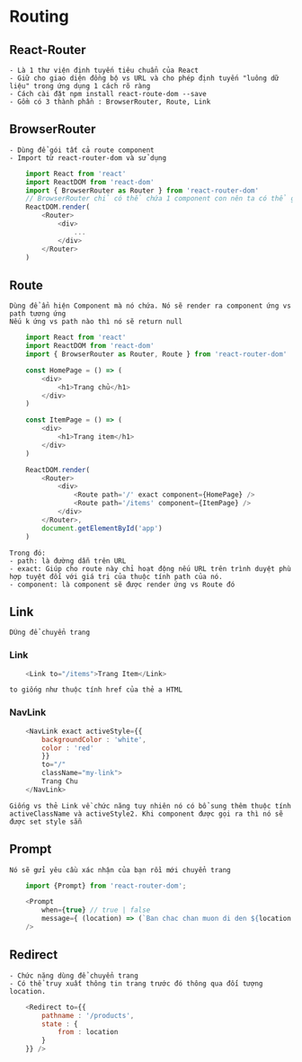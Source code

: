 # Routing
## React-Router
    - Là 1 thư viện định tuyến tiêu chuẩn của React
    - Giữ cho giao diện đồng bộ vs URL và cho phép định tuyến "luông dữ liệu" trong ứng dụng 1 cách rõ ràng
    - Cách cài đặt npm install react-route-dom --save
    - Gồm có 3 thành phần : BrowserRouter, Route, Link
## BrowserRouter
    - Dùng để gói tất cả route component
    - Import từ react-router-dom và sử dụng
```javascript
    import React from 'react'
    import ReactDOM from 'react-dom'
    import { BrowserRouter as Router } from 'react-router-dom'
    // BrowserRouter chỉ có thể chứa 1 component con nên ta có thể gói trong 1 thẻ div
    ReactDOM.render(
        <Router>
            <div>
                ...
            </div>
        </Router>
    )
```
## Route
    Dùng để ẩn hiện Component mà nó chứa. Nó sẽ render ra component ứng vs path tương ứng
    Nếu k ứng vs path nào thì nó sẽ return null
```javascript
    import React from 'react'
    import ReactDOM from 'react-dom'
    import { BrowserRouter as Router, Route } from 'react-router-dom'

    const HomePage = () => (
        <div>
            <h1>Trang chủ</h1>
        </div>
    )

    const ItemPage = () => (
        <div>
            <h1>Trang item</h1>
        </div>
    )

    ReactDOM.render(
        <Router>
            <div>
                <Route path='/' exact component={HomePage} />
                <Route path='/items' component={ItemPage} />
            </div>
        </Router>,
        document.getElementById('app')
    )
```
    Trong đó:
    - path: là đường dẫn trên URL
    - exact: Giúp cho route này chỉ hoạt động nếu URL trên trình duyệt phù hợp tuyệt đối với giá trị của thuộc tính path của nó.
    - component: là component sẽ được render ứng vs Route đó
## Link
    DÙng để chuyển trang
### Link
```javascript
    <Link to="/items">Trang Item</Link> 
```
    to giống như thuộc tính href của thẻ a HTML
### NavLink
```javascript
    <NavLink exact activeStyle={{
        backgroundColor : 'white',
        color : 'red'
        }} 
        to="/" 
        className="my-link">
        Trang Chu
    </NavLink>
```
    Giống vs thẻ Link về chức năng tuy nhiên nó có bổ sung thêm thuộc tính activeClassName và activeStyle2. Khi component được gọi ra thì nó sẽ được set style sẵn
## Prompt
    Nó sẽ gửi yêu cầu xác nhận của bạn rồi mới chuyển trang
```javascript
    import {Prompt} from 'react-router-dom';

    <Prompt 
        when={true} // true | false
        message={ (location) => (`Ban chac chan muon di den ${location.pathname}`) }
    />
```
## Redirect
    - Chức năng dùng để chuyển trang
    - Có thể truy xuất thông tin trang trước đó thông qua đối tượng location.
```javascript
    <Redirect to={{
        pathname : '/products',
        state : {
            from : location
        }
    }} />
```

